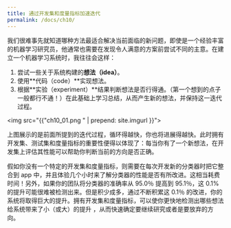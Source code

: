 ```yaml
---
title: 通过开发集和度量指标加速迭代
permalink: /docs/ch10/
---
```


我们很难事先就知道哪种方法最适合解决当前面临的新问题，即使是一个经验丰富的机器学习研究员，他通常也需要在发现令人满意的方案前尝试不同的主意。在建立一个机器学习系统时，我往往会这样：

1. 尝试一些关于系统构建的**想法（idea）**。
2. 使用**代码（code）**实现想法。
3. 根据**实验（experiment）**结果判断想法是否行得通。（第一个想到的点子一般都行不通！）在此基础上学习总结，从而产生新的想法，并保持这一迭代过程。

<img src="{{"ch10_01.png " | prepend: site.imgurl }}">

上图展示的是前面所提到的迭代过程，循环得越快，你也将进展得越快。此时拥有开发集、测试集和度量指标的重要性便得以体现了：每当你有了一个新想法，在开发集上评估其性能可以帮助你判断当前的方向是否正确。

假如你没有一个特定的开发集和度量指标，则需要在每次开发新的分类器时把它整合到 app 中，并且体验几个小时来了解分类器的性能是否有所改进。这相当耗费时间！另外，如果你的团队将分类器的准确率从 95.0％ 提高到 95.1％，这 0.1% 的提升可能很难被检测出来。但是积少成多，通过不断积累这 0.1％ 的改进，你的系统将取得巨大的提升。拥有开发集和度量指标，可以使你更快地检测出哪些想法给系统带来了小（或大）的提升 ，从而快速确定要继续研究或者是要放弃的方向。